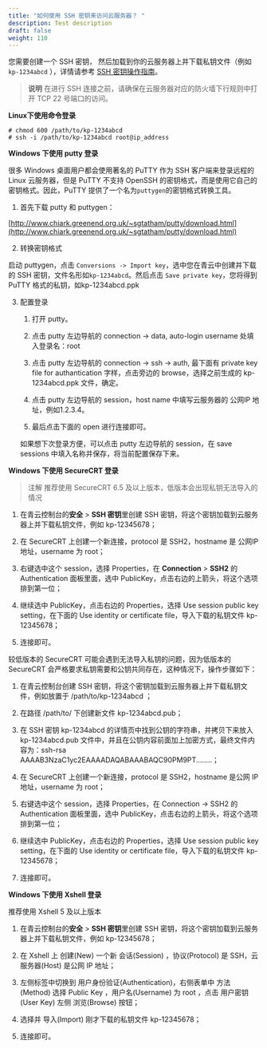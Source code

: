 ```yaml
---
title: "如何使用 SSH 密钥来访问云服务器？ "
description: Test description
draft: false
weight: 110
---
```


您需要创建一个 SSH 密钥， 然后加载到你的云服务器上并下载私钥文件（例如 ``kp-1234abcd`` ），详情请参考 [SSH 密钥操作指南](/compute/ssh/manual/ssh)。

>**说明**
>在进行 SSH 连接之前，请确保在云服务器对应的防火墙下行规则中打开 TCP 22 号端口的访问。

**Linux下使用命令登录**

```
# chmod 600 /path/to/kp-1234abcd
# ssh -i /path/to/kp-1234abcd root@ip_address
```

**Windows 下使用 putty 登录**

很多 Windows 桌面用户都会使用著名的 PuTTY 作为 SSH 客户端来登录远程的 Linux 云服务器，但是 PuTTY 不支持 OpenSSH 的密钥格式，而是使用它自己的密钥格式。因此，PuTTY 提供了一个名为``puttygen``的密钥格式转换工具。

1. 首先下载 putty 和 puttygen：

[http://www.chiark.greenend.org.uk/~sgtatham/putty/download.html](http://www.chiark.greenend.org.uk/~sgtatham/putty/download.html)

2. 转换密钥格式

启动 puttygen，点击 ``Conversions -> Import key``，选中您在青云中创建并下载的 SSH 密钥，文件名形如``kp-1234abcd``。然后点击 ``Save private key``，您将得到 PuTTY 格式的私钥，如kp-1234abcd.ppk

3. 配置登录

   1. 打开 putty。

   2. 点击 putty 左边导航的 connection -> data, auto-login username 处填入登录名：root
   3. 点击 putty 左边导航的 connection -> ssh -> auth, 最下面有 private key file for authantication 字样，点击旁边的 browse，选择之前生成的 kp-1234abcd.ppk 文件，确定。
   4. 点击 putty 左边导航的 session，host name 中填写云服务器的 公网IP 地址，例如1.2.3.4。
   5. 最后点击下面的 open 进行连接即可。

   如果想下次登录方便，可以点击 putty 左边导航的 session，在 save sessions 中填入名称并保存，将当前配置保存下来。

**Windows 下使用 SecureCRT 登录**

>注解
>推荐使用 SecureCRT 6.5 及以上版本，低版本会出现私钥无法导入的情况

1. 在青云控制台的**安全** > **SSH 密钥**里创建 SSH 密钥，将这个密钥加载到云服务器上并下载私钥文件，例如 kp-12345678；

2. 在 SecureCRT 上创建一个新连接，protocol 是 SSH2，hostname 是 公网IP 地址，username 为 root；

3. 右键选中这个 session，选择 Properties，在 **Connection** > **SSH2** 的 Authentication 面板里面，选中 PublicKey，点击右边的上箭头，将这个选项排到第一位；

4. 继续选中 PublicKey，点击右边的 Properties，选择 Use session public key setting，在下面的 Use identity or certificate file，导入下载的私钥文件 kp-12345678；

5. 连接即可。

较低版本的 SecureCRT 可能会遇到无法导入私钥的问题，因为低版本的 SecureCRT 会严格要求私钥需要和公钥共同存在，这种情况下，操作步骤如下：

1. 在青云控制台创建 SSH 密钥，将这个密钥加载到云服务器上并下载私钥文件，例如放置于 /path/to/kp-1234abcd ；

2. 在路径 /path/to/ 下创建新文件 kp-1234abcd.pub；

3. 在 SSH 密钥 kp-1234abcd 的详情页中找到公钥的字符串，并拷贝下来放入 kp-1234abcd.pub 文件中，并且在公钥内容前面加上加密方式，最终文件内容为：ssh-rsa AAAAB3NzaC1yc2EAAAADAQABAAABAQC90PM9PT........；

4. 在 SecureCRT 上创建一个新连接，protocol 是 SSH2，hostname 是公网 IP 地址，username 为 root；

5. 右键选中这个 session，选择 Properties，在 Connection -> SSH2 的 Authentication 面板里面，选中 PublicKey，点击右边的上箭头，将这个选项排到第一位；

6. 继续选中 PublicKey，点击右边的 Properties，选择 Use session public key setting，在下面的 Use identity or certificate file，导入下载的私钥文件 kp-12345678；

7. 连接即可。

**Windows 下使用 Xshell 登录**

推荐使用 Xshell 5 及以上版本

1. 在青云控制台的**安全** > **SSH 密钥**里创建 SSH 密钥，将这个密钥加载到云服务器上并下载私钥文件，例如 kp-12345678；

2. 在 Xshell 上 创建(New) 一个新 会话(Session) ，协议(Protocol) 是 SSH，云服务器(Host) 是公网 IP 地址；

3. 左侧标签中切换到 用户身份验证(Authentication)，右侧表单中 方法(Method) 选择 Public Key ，用户名(Username) 为 root ，点击 用户密钥(User Key) 左侧 浏览(Browse) 按钮；

4. 选择并 导入(Import) 刚才下载的私钥文件 kp-12345678；

5. 连接即可。
